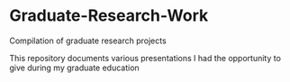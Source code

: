 # Graduate-Research-Work
Compilation of  graduate research projects

This repository documents various presentations I had the opportunity to give during my graduate education
